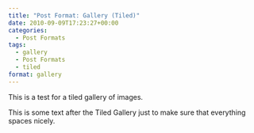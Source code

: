 ```yaml
---
title: "Post Format: Gallery (Tiled)"
date: 2010-09-09T17:23:27+00:00
categories:
  - Post Formats
tags:
  - gallery
  - Post Formats
  - tiled
format: gallery
---
```

This is a test for a tiled gallery of images.

This is some text after the Tiled Gallery just to make sure that everything spaces nicely.